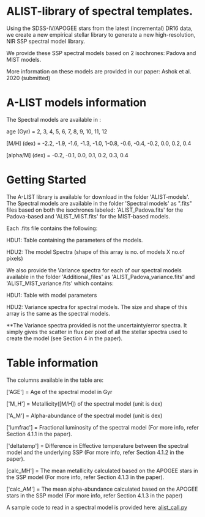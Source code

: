 # ALIST-library of spectral templates.
Using the SDSS-IV/APOGEE stars from the latest (incremental) DR16 data, we create a new empirical stellar library to generate a new high-resolution, NIR SSP spectral model library.

We provide these SSP spectral models based on 2 isochrones: Padova and MIST models.

More information on these models are provided in our paper: Ashok et al. 2020 (submitted)

# A-LIST models information
The Spectral models are available in :

age (Gyr) = 2, 3, 4, 5, 6, 7, 8, 9, 10, 11, 12

[M/H] (dex) = -2.2, -1.9, -1.6, -1.3, -1.0, 1-0.8, -0.6, -0.4, -0.2, 0.0, 0.2, 0.4

[alpha/M] (dex) = -0.2, -0.1, 0.0, 0.1, 0.2, 0.3, 0.4

# Getting Started
The A-LIST library is available for download in the folder 'ALIST-models'. The Spectral models are available in the folder 'Spectral models' as ".fits" files based on both the isochrones labeled: 'ALIST_Padova.fits' for the Padova-based and 'ALIST_MIST.fits' for the MIST-based models. 

Each .fits file contains the following:

HDU1: Table containing the parameters of the models. 

HDU2: The model Spectra (shape of this array is no. of models X no.of pixels)


We also provide the Variance spectra for each of our spectral models available in the folder 'Additional_files' as 'ALIST_Padova_variance.fits' and 'ALIST_MIST_variance.fits' which contains:

HDU1: Table with model parameters

HDU2: Variance spectra for spectral models. The size and shape of this array is the same as the spectral models.

**The Variance spectra provided is not the uncertainty/error spectra. It simply gives the scatter in flux per pixel of all the stellar spectra used to create the model (see Section 4 in the paper).


# Table information
The columns available in the table are:

['AGE'] = Age of the spectral model in Gyr

['M_H'] = Metallicity([M/H]) of the spectral model (unit is dex)

['A_M'] = Alpha-abundance of the spectral model (unit is dex)

['lumfrac'] = Fractional luminosity of the spectral model (For more info, refer Section 4.1.1 in the paper).

['deltatemp'] = Difference in Effective temperature between the spectral model and the underlying SSP (For more info, refer Section 4.1.2 in the paper).

[calc_MH'] = The mean metallicity calculated based on the APOGEE stars in the SSP model (For more info, refer Section 4.1.3 in the paper).

['calc_AM'] = The mean alpha-abundance calculated based on the APOGEE stars in the SSP model (For more info, refer Section 4.1.3 in the paper)
    


A sample code to read in a spectral model is provided here: [alist_call.py](alist_call.py)
